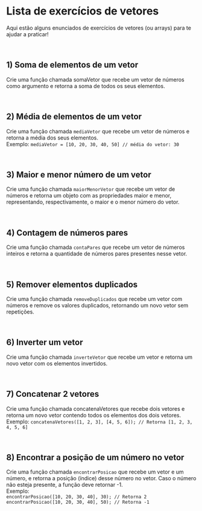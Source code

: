 # Lista de exercícios de vetores


Aqui estão alguns enunciados de exercícios de vetores (ou arrays) para te ajudar a praticar!

<br>

## 1) Soma de elementos de um vetor
Crie uma função chamada somaVetor que recebe um vetor de números como argumento e retorna a soma de todos os seus elementos.

<br>

## 2) Média de elementos de um vetor
Crie uma função chamada `mediaVetor` que recebe um vetor de números e retorna a média dos seus elementos.  
Exemplo: `mediaVetor = [10, 20, 30, 40, 50] // média do vetor: 30`

<br>

## 3) Maior e menor número de um vetor
Crie uma função chamada `maiorMenorVetor` que recebe um vetor de números e retorna um objeto com as propriedades maior e menor, representando, respectivamente, o maior e o menor número do vetor.

<br>

## 4) Contagem de números pares
Crie uma função chamada `contaPares` que recebe um vetor de números inteiros e retorna a quantidade de números pares presentes nesse vetor.

<br>

## 5) Remover elementos duplicados
Crie uma função chamada `removeDuplicados` que recebe um vetor com números e remove os valores duplicados, retornando um novo vetor sem repetições.

<br>

## 6) Inverter um vetor
Crie uma função chamada `inverteVetor` que recebe um vetor e retorna um novo vetor com os elementos invertidos.

<br>

## 7) Concatenar 2 vetores
Crie uma função chamada concatenaVetores que recebe dois vetores e retorna um novo vetor contendo todos os elementos dos dois vetores.  
Exemplo: `concatenaVetores([1, 2, 3], [4, 5, 6]); // Retorna [1, 2, 3, 4, 5, 6]`

<br>

## 8) Encontrar a posição de um número no vetor
Crie uma função chamada `encontrarPosicao` que recebe um vetor e um número, e retorna a posição (índice) desse número no vetor. Caso o número não esteja presente, a função deve retornar -1.  
Exemplo:  
`encontrarPosicao([10, 20, 30, 40], 30); // Retorna 2`  
`encontrarPosicao([10, 20, 30, 40], 50); // Retorna -1`
